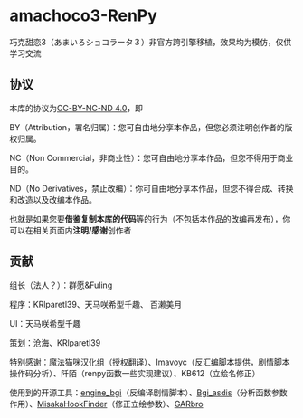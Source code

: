 # amachoco3-RenPy

巧克甜恋3（あまいろショコラータ３）非官方跨引擎移植，效果均为模仿，仅供学习交流

## 协议

本库的协议为[CC-BY-NC-ND 4.0](https://github.com/KlparetlR/amachoco3-RenPy/LICENSE)，即

BY（Attribution，署名归属）：您可自由地分享本作品，但您必须注明创作者的版权归属。

NC（Non Commercial，非商业性）：您可自由地分享本作品，但您不得用于商业目的。

ND（No Derivatives，禁止改编）：你可自由地分享本作品，但您不得合成、转换和改造以及改编本作品。

也就是如果您要**借鉴复制本库的代码**等的行为（不包括本作品的改编再发布），你可以在相关页面内**注明/感谢**创作者

## 贡献

组长（法人？）：群愿&Fuling

程序：KRlparetl39、天马咲希型千趣、 百濑美月

UI：天马咲希型千趣

策划：沧海、KRlparetl39

特别感谢：魔法猫咪汉化组（授权[翻译](https://github.com/mahouNyanko/amachoco3-l10n)）、[Imavoyc](https://github.com/Imavoyc)（反汇编脚本提供，剧情脚本操作码分析）、阡陌（renpy函数一些实现建议）、KB612（立绘名修正）


使用到的开源工具：[engine_bgi](https://github.com/KlparetlR/engine_bgi)（反编译剧情脚本）、[Bgi_asdis](https://github.com/KlparetlR/Bgi_asdis)（分析函数参数作用）、[MisakaHookFinder](https://github.com/hanmin0822/MisakaHookFinder)（修正立绘参数）、[GARbro](https://github.com/morkt/GARbro)

